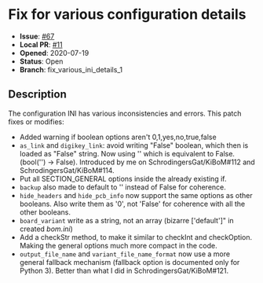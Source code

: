 # Fix for various configuration details

- **Issue**: [#67](https://github.com/SchrodingersGat/KiBoM/pull/67)
- **Local PR**: [#11](https://github.com/INTI-CMNB/KiBoM/pull/11)
- **Opened**: 2020-07-19
- **Status**: Open
- **Branch**: fix_various_ini_details_1

## Description

The configuration INI has various inconsistencies and errors.
This patch fixes or modifies:

- Added warning if boolean options aren't 0,1,yes,no,true,false
- `as_link` and `digikey_link`: avoid writing "False" boolean, which
  then is loaded as "False" string. Now using '' which is equivalent
  to False. (bool('') -> False). Introduced by me on
  SchrodingersGat/KiBoM#112 and SchrodingersGat/KiBoM#114.
- Put all SECTION_GENERAL options inside the already existing if.
- `backup` also made to default to '' instead of False for coherence.
- `hide_headers` and `hide_pcb_info` now support the same options as
  other booleans. Also write them as '0', not 'False' for coherence
  with all the other booleans.
- `board_variant` write as a string, not an array (bizarre
  ['default']" in created *bom.ini*)
- Add a checkStr method, to make it similar to checkInt and
  checkOption. Making the general options much more compact in the
  code.
- `output_file_name` and `variant_file_name_format` now use a more
  general fallback mechanism (fallback option is documented only for
  Python 3). Better than what I did in SchrodingersGat/KiBoM#121.

